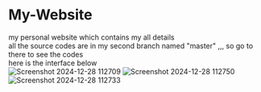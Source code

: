 # My-Website
my personal website which contains my all details
<br>
all the source codes are in my second branch named "master" ,,, so go to there to see the codes
<br>
here is the interface below
<br>
![Screenshot 2024-12-28 112709](https://github.com/user-attachments/assets/99b4a778-60d2-460a-af6c-ecbd682f587f)
![Screenshot 2024-12-28 112750](https://github.com/user-attachments/assets/8ffa554e-eaa9-469a-89e4-bf99f076aad9)
![Screenshot 2024-12-28 112733](https://github.com/user-attachments/assets/c19c6f3e-1820-404d-84be-5fd6d5418c76)


